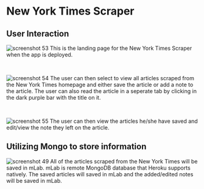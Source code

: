 # New York Times Scraper

## User Interaction

![screenshot 53](https://user-images.githubusercontent.com/33135335/39675524-6023e612-512a-11e8-9ad1-25fb01ec739a.png)
This is the landing page for the New York Times Scraper when the app is deployed.

&nbsp;

![screenshot 54](https://user-images.githubusercontent.com/33135335/39675528-713e3c18-512a-11e8-96bb-ea155e0551ee.png)
The user can then select to view all articles scraped from the New York Times homepage and either save the article or add a note to the article. The user can also read the article in a seperate tab by clicking in the dark purple bar with the title on it.

&nbsp;

![screenshot 55](https://user-images.githubusercontent.com/33135335/39675535-8aa39c3e-512a-11e8-89f7-36dbac74c2b5.png)
The user can then view the articles he/she have saved and edit/view the note they left on the article.

## Utilizing Mongo to store information

![screenshot 49](https://user-images.githubusercontent.com/33135335/39675554-c073f4b2-512a-11e8-91e1-808b270b2a55.png)
All of the articles scraped from the New York Times will be saved in mLab. mLab is remote MongoDB database that Heroku supports natively. The saved articles will saved in mLab and the added/edited notes will be saved in mLab.
